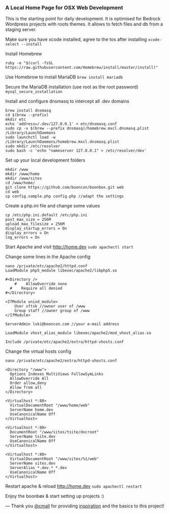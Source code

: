 ### A Local Home Page for OSX Web Development

This is the starting point for daily development. It is optimised for Bedrock Wordpress projects with roots themes. It allows to fetch files and db from a staging server.

Make sure you have xcode installed, agree to the tos after installing
`xcode-select --install`

Install Homebrew
```
ruby -e "$(curl -fsSL https://raw.githubusercontent.com/Homebrew/install/master/install)"
```

Use Homebrow to install MariaDB
`brew install mariadb`


Secure the MariaDB installation (use root as the root password)
`mysql_secure_installation`


Install and configure dnsmasq to intercept all .dev domains
```
brew install dnsmasq
cd $(brew --prefix)
mkdir etc
echo 'address=/.dev/127.0.0.1' > etc/dnsmasq.conf
sudo cp -v $(brew --prefix dnsmasq)/homebrew.mxcl.dnsmasq.plist /Library/LaunchDaemons
sudo launchctl load -w /Library/LaunchDaemons/homebrew.mxcl.dnsmasq.plist
sudo mkdir /etc/resolver
sudo bash -c 'echo "nameserver 127.0.0.1" > /etc/resolver/dev'
```


Set up your local development folders
```
mkdir /www
mkdir /www/home
mkdir /www/sites
cd /www/home/
git clone https://github.com/booncon/boonbox.git web
cd web
cp config.sample.php config.php //adapt the settings
```


Create a php.ini file and change some values
```
cp /etc/php.ini.default /etc/php.ini
post_max_size = 256M
upload_max_filesize = 256M
display_startup_errors = On
display_errors = On
log_errors = On
```


Start Apache and visit http://home.dev
`sudo apachectl start`


Change some lines in the Apache config
```
nano /private/etc/apache2/httpd.conf
LoadModule php5_module libexec/apache2/libphp5.so

#<Directory />
	#    AllowOverride none
  #    Require all denied
#</Directory>

<IfModule unixd_module>
	User sftsk //owner user of /www
	Group staff //owner group of /www
</IfModule>

ServerAdmin luki@booncon.com //your e-mail address

LoadModule vhost_alias_module libexec/apache2/mod_vhost_alias.so

Include /private/etc/apache2/extra/httpd-vhosts.conf
```


Change the virtual hosts config
```
nano /private/etc/apache2/extra/httpd-vhosts.conf

<Directory "/www">
  Options Indexes MultiViews FollowSymLinks
  AllowOverride All
  Order allow,deny
  Allow from all
</Directory>

<Virtualhost *:80>
  VirtualDocumentRoot "/www/home/web"
  ServerName home.dev
  UseCanonicalName Off
</Virtualhost>

<Virtualhost *:80>
  DocumentRoot "/www/sites/tsite/docroot"
  ServerName tsite.dev
  UseCanonicalName Off
</Virtualhost>

<Virtualhost *:80>
  VirtualDocumentRoot "/www/sites/%1/web"
  ServerName sites.dev
  ServerAlias *.dev.* *.dev 
  UseCanonicalName Off
</Virtualhost>
```


Restart apache & reload http://home.dev
`sudo apachectl restart`

Enjoy the boonbøx & start setting up projects :)

—
Thank you [@cmall](https://twitter.com/cmall) for providing [inspiration](http://mallinson.ca/post/osx-web-development) and the basics to this project!
